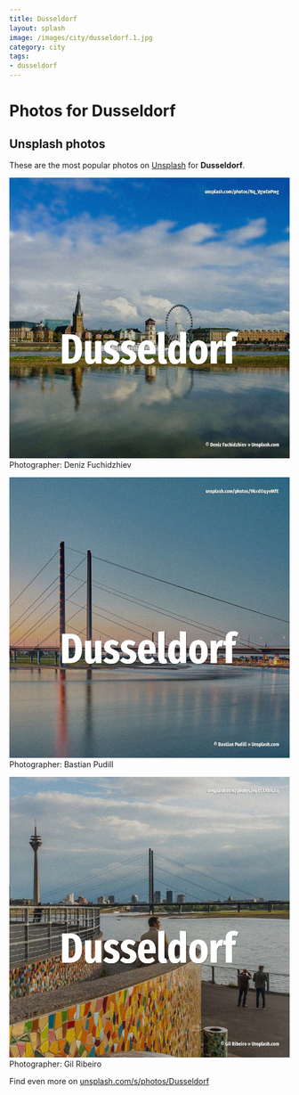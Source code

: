 ```yaml
---
title: Dusseldorf
layout: splash
image: /images/city/dusseldorf.1.jpg
category: city
tags:
- dusseldorf
---
```

# Photos for Dusseldorf
 
## Unsplash photos
These are the most popular photos on [Unsplash](https://unsplash.com) for **Dusseldorf**.
 
![Dusseldorf](/images/city/dusseldorf.1.jpg)
Photographer:  Deniz Fuchidzhiev
 
![Dusseldorf](/images/city/dusseldorf.2.jpg)
Photographer:  Bastian Pudill
 
![Dusseldorf](/images/city/dusseldorf.3.jpg)
Photographer:  Gil Ribeiro
 
Find even more on [unsplash.com/s/photos/Dusseldorf](https://unsplash.com/s/photos/Dusseldorf)
 
